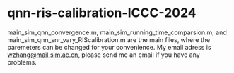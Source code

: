 # qnn-ris-calibration-ICCC-2024
main_sim_qnn_convergence.m, main_sim_running_time_comparsion.m, and main_sim_qnn_snr_vary_RIScalibration.m are the main files, where the paremeters can be changed for your convenience.
My email adress is wzhang@mail.sim.ac.cn, please send me an email if you have any problems.
